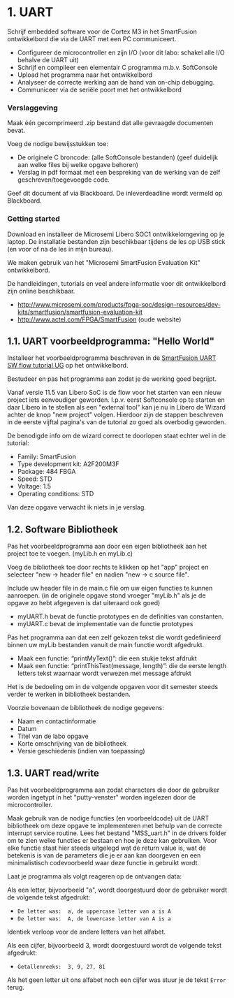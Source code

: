 # 1. UART 
Schrijf embedded software voor de Cortex M3 in het SmartFusion ontwikkelbord die via de UART met een PC communiceert.
 * Configureer de microcontroller en zijn I/O (voor dit labo: schakel alle I/O behalve de UART uit)
 * Schrijf en compileer een elementair C programma m.b.v. SoftConsole
 * Upload het programma naar het ontwikkelbord
 * Analyseer de correcte werking aan de hand van on-chip debugging.
 * Communiceer via de seriële poort met het ontwikkelbord

### Verslaggeving
Maak één gecomprimeerd .zip bestand dat alle gevraagde documenten bevat.

Voeg de nodige bewijsstukken toe:
 * De originele C broncode: (alle SoftConsole bestanden) (geef duidelijk aan welke files bij welke opgave behoren)
 * Verslag in pdf formaat met een bespreking van de werking van de zelf geschreven/toegevoegde code.

Geef dit document af via Blackboard. 
De inleverdeadline wordt vermeld op Blackboard.

### Getting started
Download en installeer de Microsemi Libero SOC1 ontwikkelomgeving op je laptop.
De installatie bestanden zijn beschikbaar tijdens de les op USB stick (en voor of na de les in mijn bureau).

We maken gebruik van het "Microsemi SmartFusion Evaluation Kit" ontwikkelbord.

De handleidingen, tutorials en veel andere informatie voor dit ontwikkelbord zijn online
beschikbaar.
 * http://www.microsemi.com/products/fpga-soc/design-resources/dev-kits/smartfusion/smartfusion-evaluation-kit
 * http://www.actel.com/FPGA/SmartFusion (oude website)

## 1.1. UART voorbeeldprogramma: "Hello World"
Installeer het voorbeeldprogramma beschreven in de
[SmartFusion UART SW flow tutorial UG](https://github.com/AP-Elektronica-ICT/EmbeddedSystems/raw/master/Documentation/0_Tutorials/UART%20SoftConsole%20Standalone/SmartFusion_UART_SW_flow_tutorial_UG.pdf)
op het ontwikkelbord.

Bestudeer en pas het programma aan zodat je de werking goed begrijpt.

Vanaf versie 11.5 van Libero SoC is de flow voor het starten van een nieuw project iets eenvoudiger geworden.
I.p.v. eerst Softconsole op te starten en daar Libero in te stellen als een "external tool" kan je nu in Libero de Wizard achter de knop "new project" volgen.
Hierdoor zijn de stappen beschreven in de eerste vijftal pagina's van de tutorial zo goed als overbodig geworden.

De benodigde info om de wizard correct te doorlopen staat echter wel in de tutorial:
 * Family: SmartFusion
 * Type development kit: A2F200M3F
 * Package: 484 FBGA
 * Speed: STD
 * Voltage: 1.5
 * Operating conditions: STD

Van deze opgave verwacht ik niets in je verslag.

## 1.2. Software Bibliotheek
Pas het voorbeeldprogramma aan door een eigen bibliotheek aan het project toe te voegen. (myLib.h en myLib.c)

Voeg de bibliotheek toe door rechts te klikken op het "app" project en selecteer "new -> header file" en nadien "new -> c source file". 

Include uw header file in de main.c file om uw eigen functies te kunnen aanroepen. (in de originele opgave stond vroeger "myLib.h" als je de opgave zo hebt afgegeven is dat uiteraard ook goed)
 * myUART.h bevat de functie prototypes en de definities van constanten.
 * myUART.c bevat de implementatie van de functie prototypes

Pas het programma aan dat een zelf gekozen tekst die wordt gedefinieerd binnen uw myLib bestanden vanuit de main functie wordt afgedrukt.
 * Maak een functie: “printMyText()”: die een stukje tekst afdrukt
 * Maak een functie: “printThisText(message, length)”: die de eerste length letters tekst waarnaar wordt verwezen met message afdrukt

Het is de bedoeling om in de volgende opgaven voor dit semester steeds verder te werken in bibliotheek bestanden.

Voorzie bovenaan de bibliotheek de nodige gegevens:
 * Naam en contactinformatie
 * Datum
 * Titel van de labo opgave
 * Korte omschrijving van de bibliotheek
 * Versie geschiedenis (indien van toepassing)

## 1.3. UART read/write
Pas het voorbeeldprogramma aan zodat characters die door de gebruiker worden ingetypt in het "putty-venster" worden ingelezen door de microcontroller. 

Maak gebruik van de nodige functies (en voorbeeldcode) uit de UART bibliotheek om deze opgave te implementeren met behulp van de correcte interrupt service routine.
Lees het bestand "MSS_uart.h" in de drivers folder om te zien welke functies er bestaan en hoe je deze kan gebruiken.
Voor elke functie staat hier steeds uitgelegd wat de return value is, wat de betekenis is van de parameters die je er aan kan doorgeven en een minimalistisch codevoorbeeld waar deze functie in gebruikt wordt.

Laat je programma als volgt reageren op de ontvangen data:

Als een letter, bijvoorbeeld "a", wordt doorgestuurd door de gebruiker wordt de volgende tekst afgedrukt:
 * ``De letter was:  a, de uppercase letter van a is A``
 * ``De letter was:  A, de lowercase letter van A is a``

Identiek verloop voor de andere letters van het alfabet.

Als een cijfer, bijvoorbeeld 3, wordt doorgestuurd wordt de volgende tekst afgedrukt:
 * ``Getallenreeks:  3, 9, 27, 81``

Als het geen letter uit ons alfabet noch een cijfer was stuur je de tekst ``Error`` terug.
